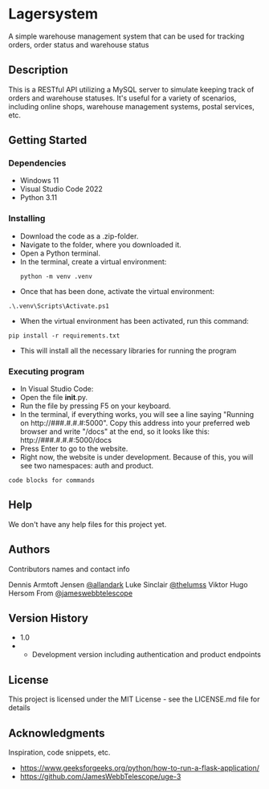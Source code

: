 # Lagersystem

A simple warehouse management system that can be used for tracking orders, order status and warehouse status

## Description

This is a RESTful API utilizing a MySQL server to simulate keeping track of orders and warehouse statuses. It's useful for a variety of scenarios, including online shops, warehouse management systems, postal services, etc.

## Getting Started

### Dependencies

* Windows 11
* Visual Studio Code 2022
* Python 3.11

### Installing

* Download the code as a .zip-folder.
* Navigate to the folder, where you downloaded it.
* Open a Python terminal.
* In the terminal, create a virtual environment:
  ```
  python -m venv .venv
  ```
* Once that has been done, activate the virtual environment:
```
.\.venv\Scripts\Activate.ps1
```
* When the virtual environment has been activated, run this command:
```
pip install -r requirements.txt
```
* This will install all the necessary libraries for running the program
### Executing program

* In Visual Studio Code:
* Open the file __init__.py.
* Run the file by pressing F5 on your keyboard.
* In the terminal, if everything works, you will see a line saying "Running on http://###.#.#.#:5000". Copy this address into your preferred web browser and write "/docs" at the end, so it looks like this: http://###.#.#.#:5000/docs
* Press Enter to go to the website.
* Right now, the website is under development. Because of this, you will see two namespaces: auth and product.
```
code blocks for commands
```

## Help

We don't have any help files for this project yet.

## Authors

Contributors names and contact info

Dennis Armtoft Jensen 
[@allandark](https://github.com/allandark)
Luke Sinclair
[@thelumss](https://github.com/Thelumss)
Viktor Hugo Hersom From
[@jameswebbtelescope](https://github.com/JamesWebbTelescope)

## Version History

* 1.0
* * Development version including authentication and product endpoints

## License

This project is licensed under the MIT License - see the LICENSE.md file for details

## Acknowledgments

Inspiration, code snippets, etc.
* https://www.geeksforgeeks.org/python/how-to-run-a-flask-application/
* https://github.com/JamesWebbTelescope/uge-3
